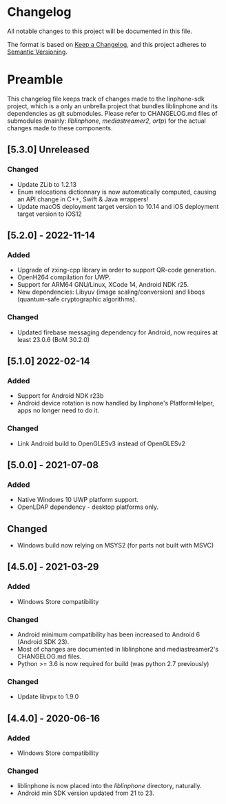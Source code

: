 # Changelog
All notable changes to this project will be documented in this file.

The format is based on [Keep a Changelog](https://keepachangelog.com/en/1.0.0/),
and this project adheres to [Semantic Versioning](https://semver.org/spec/v2.0.0.html).

# Preamble

This changelog file keeps track of changes made to the linphone-sdk project, which is a only an unbrella project
that bundles liblinphone and its dependencies as git submodules.
Please refer to CHANGELOG.md files of submodules (mainly: *liblinphone*, *mediastreamer2*, *ortp*) for the actual
changes made to these components.


## [5.3.0] Unreleased

### Changed
- Update ZLib to 1.2.13
- Enum relocations dictionnary is now automatically computed, causing an API change in C++, Swift & Java wrappers!
- Update macOS deployment target version to 10.14 and iOS deployment target version to iOS12

## [5.2.0] - 2022-11-14

### Added
- Upgrade of zxing-cpp library in order to support QR-code generation.
- OpenH264 compilation for UWP.
- Support for ARM64 GNU/Linux, XCode 14, Android NDK r25.
- New dependencies: Libyuv (image scaling/conversion) and liboqs (quantum-safe cryptographic algorithms).

### Changed
- Updated firebase messaging dependency for Android, now requires at least 23.0.6 (BoM 30.2.0)


## [5.1.0] 2022-02-14

### Added
- Support for Android NDK r23b
- Android device rotation is now handled by linphone's PlatformHelper, apps no longer need to do it.

### Changed
- Link Android build to OpenGLESv3 instead of OpenGLESv2


## [5.0.0] - 2021-07-08

### Added
- Native Windows 10 UWP platform support.
- OpenLDAP dependency - desktop platforms only.

## Changed
- Windows build now relying on MSYS2 (for parts not built with MSVC)


## [4.5.0] - 2021-03-29

### Added
- Windows Store compatibility

### Changed
- Android minimum compatibility has been increased to Android 6 (Android SDK 23).
- Most of changes are documented in liblinphone and mediastreamer2's CHANGELOG.md files.
- Python >= 3.6 is now required for build (was python 2.7 previously)

### Changed
- Update libvpx to 1.9.0

## [4.4.0] - 2020-06-16

### Added
- Windows Store compatibility

### Changed
- liblinphone is now placed into the *liblinphone* directory, naturally.
- Android min SDK version updated from 21 to 23.

